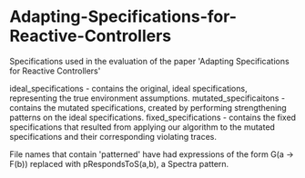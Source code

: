 # Adapting-Specifications-for-Reactive-Controllers
Specifications used in the evaluation of the paper 'Adapting Specifications for Reactive Controllers'

ideal_specifications - contains the original, ideal specifications, representing the true environment assumptions.
mutated_specificaitons - contains the mutated specifications, created by performing strengthening patterns on the ideal specifications.
fixed_specifications - contains the fixed specifications that resulted from applying our algorithm to the mutated specifications and their corresponding violating traces.

File names that contain 'patterned' have had expressions of the form G(a -> F(b)) replaced with pRespondsToS(a,b), a Spectra pattern.
